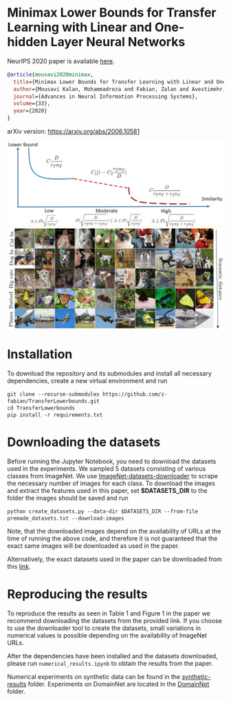 # Minimax Lower Bounds for Transfer Learning with Linear and One-hidden Layer Neural Networks

NeurIPS 2020 paper is available [here](https://proceedings.neurips.cc/paper/2020/hash/151d21647527d1079781ba6ae6571ffd-Abstract.html).
```BibTeX
@article{mousavi2020minimax,
  title={Minimax Lower Bounds for Transfer Learning with Linear and One-hidden Layer Neural Networks},
  author={Mousavi Kalan, Mohammadreza and Fabian, Zalan and Avestimehr, Salman and Soltanolkotabi, Mahdi},
  journal={Advances in Neural Information Processing Systems},
  volume={33},
  year={2020}
}
```
arXiv version: https://arxiv.org/abs/2006.10581

![lowerbounds](assets/picture_neurips.png)
![montage](assets/montage.png)

# Installation
To download the repository and its submodules and install all necessary dependencies, create a new virtual environment and run
````
git clone --recurse-submodules https://github.com/z-fabian/TransferLowerbounds.git
cd TransferLowerbounds
pip install -r requirements.txt
````

# Downloading the datasets
Before running the Jupyter Notebook, you need to download the datasets used in the experiments. We sampled 5 datasets consisting of various classes from ImageNet. We use [ImageNet-datasets-downloader](https://github.com/mf1024/ImageNet-datasets-downloader) to scrape the necessary number of images for each class. To download the images and extract the features used in this paper, set **$DATASETS_DIR** to the folder the images should be saved and run
````
python create_datasets.py --data-dir $DATASETS_DIR --from-file premade_datasets.txt --download-images
````
Note, that the downloaded images depend on the availability of URLs at the time of running the above code, and therefore it is not guaranteed that the exact same images will be downloaded as used in the paper.

Alternatively, the exact datasets used in the paper can be downloaded from this [link](https://drive.google.com/file/d/1SprV04o-ih7yu-y6Mt4ieKUD5BZW3keS/view?usp=sharing).

# Reproducing the results
To reproduce the results as seen in Table 1 and Figure 1 in the paper we recommend downloading the datasets from the provided link. If you choose to use the downloader tool to create the datasets, small variations in numerical values is possible depending on the availability of ImageNet URLs.

After the dependencies have been installed and the datasets downloaded, please run `numerical_results.ipynb` to obtain the results from the paper.

Numerical experiments on synthetic data can be found in the [synthetic-results](synthetic-results) folder. Experiments on DomainNet are located in the [DomainNet](DomainNet) folder.
